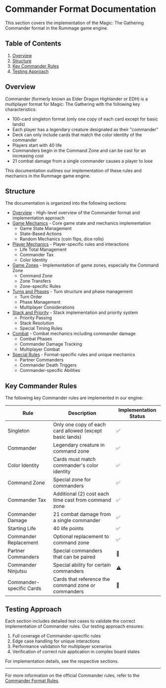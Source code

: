 # Commander Format Documentation

This section covers the implementation of the Magic: The Gathering Commander format in the Rummage game engine.

## Table of Contents

1. [Overview](#overview)
2. [Structure](#structure)
3. [Key Commander Rules](#key-commander-rules)
4. [Testing Approach](#testing-approach)

## Overview

Commander (formerly known as Elder Dragon Highlander or EDH) is a multiplayer format for Magic: The Gathering with the following key characteristics:

- 100-card singleton format (only one copy of each card except for basic lands)
- Each player has a legendary creature designated as their "commander"
- Deck can only include cards that match the color identity of the commander
- Players start with 40 life
- Commanders begin in the Command Zone and can be cast for an increasing cost
- 21 combat damage from a single commander causes a player to lose

This documentation outlines our implementation of these rules and mechanics in the Rummage game engine.

## Structure

The documentation is organized into the following sections:

- [Overview](overview/index.md) - High-level overview of the Commander format and implementation approach
- [Game Mechanics](game_mechanics/index.md) - Core game state and mechanics implementation
  - Game State Management
  - State-Based Actions
  - Random Mechanics (coin flips, dice rolls)
- [Player Mechanics](player_mechanics/index.md) - Player-specific rules and interactions
  - Life Total Management
  - Commander Tax
  - Color Identity
- [Game Zones](zones/index.md) - Implementation of game zones, especially the Command Zone
  - Command Zone
  - Zone Transfers
  - Zone-specific Rules
- [Turns and Phases](turns_and_phases/index.md) - Turn structure and phase management
  - Turn Order
  - Phase Management
  - Multiplayer Considerations
- [Stack and Priority](stack_and_priority/index.md) - Stack implementation and priority system
  - Priority Passing
  - Stack Resolution
  - Special Timing Rules
- [Combat](combat/index.md) - Combat mechanics including commander damage
  - Combat Phases
  - Commander Damage Tracking
  - Multiplayer Combat
- [Special Rules](special_rules/index.md) - Format-specific rules and unique mechanics
  - Partner Commanders
  - Commander Death Triggers
  - Commander-specific Abilities

## Key Commander Rules

The following key Commander rules are implemented in our engine:

| Rule | Description | Implementation Status |
|------|-------------|----------------------|
| Singleton | Only one copy of each card allowed (except basic lands) | ✅ |
| Commander | Legendary creature in command zone | ✅ |
| Color Identity | Cards must match commander's color identity | ✅ |
| Command Zone | Special zone for commanders | ✅ |
| Commander Tax | Additional {2} cost each time cast from command zone | ✅ |
| Commander Damage | 21 combat damage from a single commander | ✅ |
| Starting Life | 40 life points | ✅ |
| Commander Replacement | Optional replacement to command zone | ✅ |
| Partner Commanders | Special commanders that can be paired | 🔄 |
| Commander Ninjutsu | Special ability for certain commanders | ⚠️ |
| Commander-specific Cards | Cards that reference the command zone or commanders | 🔄 |

## Testing Approach

Each section includes detailed test cases to validate the correct implementation of Commander rules. Our testing approach ensures:

1. Full coverage of Commander-specific rules
2. Edge case handling for unique interactions
3. Performance validation for multiplayer scenarios
4. Verification of correct rule application in complex board states

For implementation details, see the respective sections.

---

For more information on the official Commander rules, refer to the [Commander Format Rules](https://mtgcommander.net/index.php/rules/). 